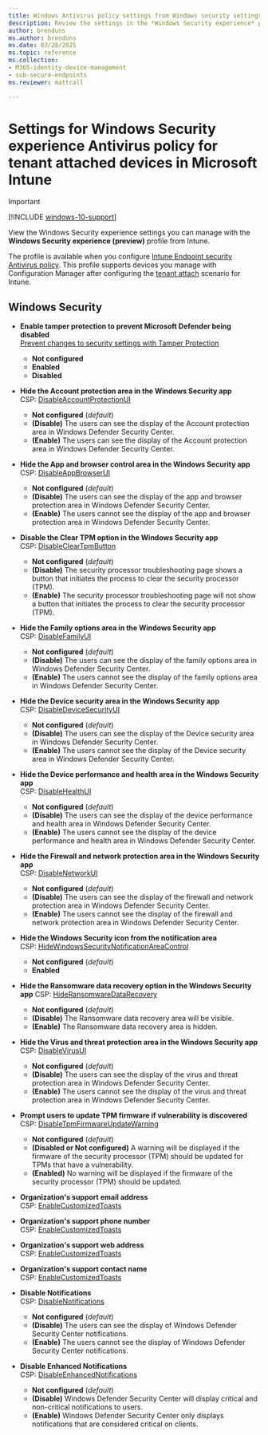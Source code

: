 ```yaml
---
title: Windows Antivirus policy settings from Windows security settings for tenant attached devices in Microsoft Intune | Microsoft Docs
description: Review the settings in the *Windows Security experience* profile for tenant attached devices. To use this Endpoint security Antivirus policy, you must first configure tenant attach for Configuration Manager for Microsoft Intune.
author: brenduns
ms.author: brenduns
ms.date: 03/28/2025
ms.topic: reference
ms.collection:
- M365-identity-device-management
- sub-secure-endpoints
ms.reviewer: mattcall

---
```


# Settings for Windows Security experience Antivirus policy for tenant attached devices in Microsoft Intune

> [!IMPORTANT]
> [!INCLUDE [windows-10-support](../includes/windows-10-support.md)]

View the Windows Security experience settings you can manage with the **Windows Security experience (preview)** profile from Intune.

The profile is available when you configure [Intune Endpoint security Antivirus policy](../protect/endpoint-security-antivirus-policy.md). This profile supports devices you manage with Configuration Manager after configuring the [tenant attach](../protect/tenant-attach-intune.md) scenario for Intune.

## Windows Security

- **Enable tamper protection to prevent Microsoft Defender being disabled**  
  [Prevent changes to security settings with Tamper Protection](https://go.microsoft.com/fwlink/?linkid=2066083)

  - **Not configured**
  - **Enabled**
  - **Disabled**

- **Hide the Account protection area in the Windows Security app**  
  CSP: [DisableAccountProtectionUI](/windows/client-management/mdm/policy-csp-windowsdefendersecuritycenter#windowsdefendersecuritycenter-disableaccountprotectionui)

  - **Not configured** (*default*)
  - **(Disable)** The users can see the display of the Account protection area in Windows Defender Security Center.
  - **(Enable)** The users can see the display of the Account protection area in Windows Defender Security Center.

- **Hide the App and browser control area in the Windows Security app**  
  CSP: [DisableAppBrowserUI](/windows/client-management/mdm/policy-csp-windowsdefendersecuritycenter#windowsdefendersecuritycenter-disableappbrowserui)

  - **Not configured** (*default*)
  - **(Disable)** The users can see the display of the app and browser protection area in Windows Defender Security Center.
  - **(Enable)** The users cannot see the display of the app and browser protection area in Windows Defender Security Center.

- **Disable the Clear TPM option in the Windows Security app**  
  CSP: [DisableClearTpmButton](/windows/client-management/mdm/policy-csp-windowsdefendersecuritycenter)

  - **Not configured** (*default*)
  - **(Disable)** The security processor troubleshooting page shows a button that initiates the process to clear the security processor (TPM).
  - **(Enable)** The security processor troubleshooting page will not show a button that initiates the process to clear the security processor (TPM).

- **Hide the Family options area in the Windows Security app**  
  CSP: [DisableFamilyUI](/windows/client-management/mdm/policy-csp-windowsdefendersecuritycenter#windowsdefendersecuritycenter-disablefamilyui)

  - **Not configured** (*default*)
  - **(Disable)** The users can see the display of the family options area in Windows Defender Security Center.
  - **(Enable)** The users cannot see the display of the family options area in Windows Defender Security Center.

- **Hide the Device security area in the Windows Security app**  
  CSP: [DisableDeviceSecurityUI](/windows/client-management/mdm/policy-csp-windowsdefendersecuritycenter#windowsdefendersecuritycenter-disabledevicesecurityui)

  - **Not configured** (*default*)
  - **(Disable)** The users can see the display of the Device security area in Windows Defender Security Center.
  - **(Enable)** The users cannot see the display of the Device security area in Windows Defender Security Center.

- **Hide the Device performance and health area in the Windows Security app**  
  CSP: [DisableHealthUI](/windows/client-management/mdm/policy-csp-windowsdefendersecuritycenter#windowsdefendersecuritycenter-disablehealthui)

  - **Not configured** (*default*)
  - **(Disable)** The users can see the display of the device performance and health area in Windows Defender Security Center.
  - **(Enable)** The users cannot see the display of the device performance and health area in Windows Defender Security Center.

- **Hide the Firewall and network protection area in the Windows Security app**  
  CSP: [DisableNetworkUI](/windows/client-management/mdm/policy-csp-windowsdefendersecuritycenter#windowsdefendersecuritycenter-disablenetworkui)

  - **Not configured** (*default*)
  - **(Disable)** The users can see the display of the firewall and network protection area in Windows Defender Security Center.
  - **(Enable)** The users cannot see the display of the firewall and network protection area in Windows Defender Security Center.

- **Hide the Windows Security icon from the notification area**  
  CSP: [HideWindowsSecurityNotificationAreaControl](/windows/client-management/mdm/policy-csp-windowsdefendersecuritycenter)

  - **Not configured** (*default*)
  - **Enabled**

- **Hide the Ransomware data recovery option in the Windows Security app**
    CSP: [HideRansomwareDataRecovery](/windows/client-management/mdm/policy-csp-windowsdefendersecuritycenter#windowsdefendersecuritycenter-hideransomwaredatarecovery)

  - **Not configured** (*default*)
  - **(Disable)** The Ransomware data recovery area will be visible.
  - **(Enable)** The Ransomware data recovery area is hidden.

- **Hide the Virus and threat protection area in the Windows Security app**  
  CSP: [DisableVirusUI](/windows/client-management/mdm/policy-csp-windowsdefendersecuritycenter#windowsdefendersecuritycenter-disablevirusui)

  - **Not configured** (*default*)
  - **(Disable)** The users can see the display of the virus and threat protection area in Windows Defender Security Center.
  - **(Enable)** The users cannot see the display of the virus and threat protection area in Windows Defender Security Center.

- **Prompt users to update TPM firmware if vulnerability is discovered**  
  CSP: [DisableTpmFirmwareUpdateWarning](/windows/client-management/mdm/policy-csp-windowsdefendersecuritycenter)

  - **Not configured** (*default*)
  - **(Disabled or Not configured)** A warning will be displayed if the firmware of the security processor (TPM) should be updated for TPMs that have a vulnerability.
  - **(Enabled)** No warning will be displayed if the firmware of the security processor (TPM) should be updated.

- **Organization's support email address**  
  CSP: [EnableCustomizedToasts](/windows/client-management/mdm/policy-csp-windowsdefendersecuritycenter#windowsdefendersecuritycenter-enablecustomizedtoasts)

- **Organization's support phone number**  
  CSP: [EnableCustomizedToasts](/windows/client-management/mdm/policy-csp-windowsdefendersecuritycenter#windowsdefendersecuritycenter-enablecustomizedtoasts)

- **Organization's support web address**  
  CSP: [EnableCustomizedToasts](/windows/client-management/mdm/policy-csp-windowsdefendersecuritycenter#windowsdefendersecuritycenter-enablecustomizedtoasts)

- **Organization's support contact name**  
  CSP: [EnableCustomizedToasts](/windows/client-management/mdm/policy-csp-windowsdefendersecuritycenter#windowsdefendersecuritycenter-enablecustomizedtoasts)

- **Disable Notifications**  
  CSP: [DisableNotifications](/windows/client-management/mdm/policy-csp-windowsdefendersecuritycenter#windowsdefendersecuritycenter-disablenotifications)

  - **Not configured** (*default*)
  - **(Disable)** The users can see the display of Windows Defender Security Center notifications.
  - **(Enable)** The users cannot see the display of Windows Defender Security Center notifications.

- **Disable Enhanced Notifications**  
  CSP: [DisableEnhancedNotifications](/windows/client-management/mdm/policy-csp-windowsdefendersecuritycenter#windowsdefendersecuritycenter-disableenhancednotifications)

  - **Not configured** (*default*)
  - **(Disable)** Windows Defender Security Center will display critical and non-critical notifications to users.
  - **(Enable)** Windows Defender Security Center only displays notifications that are considered critical on clients.
